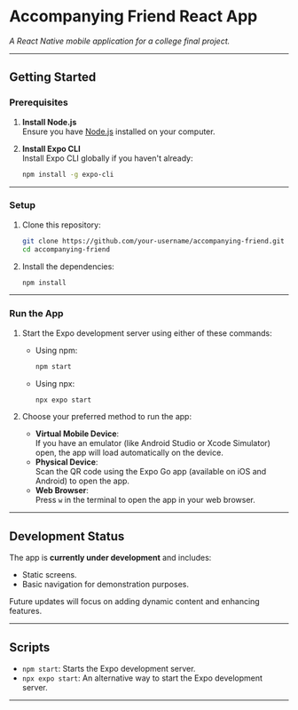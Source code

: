 # **Accompanying Friend React App**

_A React Native mobile application for a college final project._

---

## **Getting Started**

### **Prerequisites**
1. **Install Node.js**  
   Ensure you have [Node.js](https://nodejs.org/) installed on your computer.

2. **Install Expo CLI**  
   Install Expo CLI globally if you haven't already:
   ```bash
   npm install -g expo-cli
   ```

---

### **Setup**

1. Clone this repository:
   ```bash
   git clone https://github.com/your-username/accompanying-friend.git
   cd accompanying-friend
   ```

2. Install the dependencies:
   ```bash
   npm install
   ```

---

### **Run the App**

1. Start the Expo development server using either of these commands:
   - Using npm:
     ```bash
     npm start
     ```
   - Using npx:
     ```bash
     npx expo start
     ```

2. Choose your preferred method to run the app:
   - **Virtual Mobile Device**:  
     If you have an emulator (like Android Studio or Xcode Simulator) open, the app will load automatically on the device.
   - **Physical Device**:  
     Scan the QR code using the Expo Go app (available on iOS and Android) to open the app.
   - **Web Browser**:  
     Press `w` in the terminal to open the app in your web browser.

---

## **Development Status**
The app is **currently under development** and includes:
- Static screens.
- Basic navigation for demonstration purposes.

Future updates will focus on adding dynamic content and enhancing features.

---

## **Scripts**
- `npm start`: Starts the Expo development server.
- `npx expo start`: An alternative way to start the Expo development server.

---